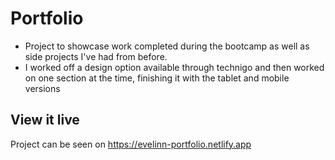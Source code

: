 # Portfolio

- Project to showcase work completed during the bootcamp as well as side projects I've had from before.
- I worked off a design option available through technigo and then worked on one section at the time, finishing it with the tablet and mobile versions

## View it live

Project can be seen on https://evelinn-portfolio.netlify.app
